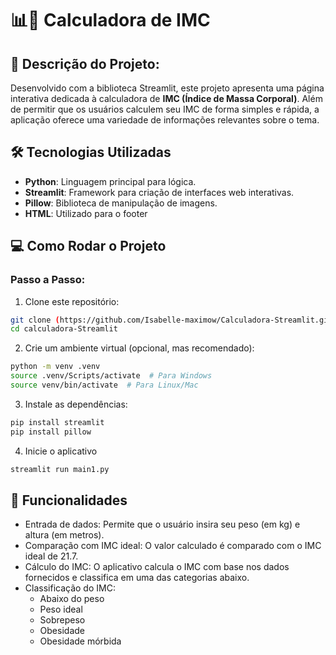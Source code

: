 # 📊👾 Calculadora de IMC

## 📜 Descrição do Projeto:
Desenvolvido com a biblioteca Streamlit, este projeto apresenta uma página interativa dedicada à calculadora de **IMC (Índice de Massa Corporal)**. Além de permitir que os usuários calculem seu IMC de forma simples e rápida, a aplicação oferece uma variedade de informações relevantes sobre o tema. 

## 🛠️ Tecnologias Utilizadas
- **Python**: Linguagem principal para lógica.
- **Streamlit**: Framework para criação de interfaces web interativas.
- **Pillow**: Biblioteca de manipulação de imagens.
- **HTML**: Utilizado para o footer

## 💻 Como Rodar o Projeto

### Passo a Passo:
1. Clone este repositório:
```bash
git clone (https://github.com/Isabelle-maximow/Calculadora-Streamlit.git)
cd calculadora-Streamlit
```
2. Crie um ambiente virtual (opcional, mas recomendado):
```bash
python -m venv .venv
source .venv/Scripts/activate  # Para Windows
source venv/bin/activate  # Para Linux/Mac

```

3. Instale as dependências:
```bash
pip install streamlit
pip install pillow
```

4. Inicie o aplicativo
```bash	
streamlit run main1.py
```

## 📝 Funcionalidades
- Entrada de dados: Permite que o usuário insira seu peso (em kg) e altura (em metros).
- Comparação com IMC ideal: O valor calculado é comparado com o IMC ideal de 21.7.
- Cálculo do IMC: O aplicativo calcula o IMC com base nos dados fornecidos e classifica em uma das categorias abaixo.
- Classificação do IMC:
    - Abaixo do peso
    - Peso ideal
    - Sobrepeso
    - Obesidade
    - Obesidade mórbida
